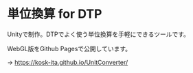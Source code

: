 # 単位換算 for DTP

Unityで制作。DTPでよく使う単位換算を手軽にできるツールです。

WebGL版をGithub Pagesで公開しています。

→ https://kosk-ita.github.io/UnitConverter/